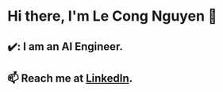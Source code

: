 # Hi there, I'm Le Cong Nguyen 👋  
## ✔️: I am an AI Engineer.  
## 📫 Reach me at [LinkedIn](https://www.linkedin.com/in/nguyen-le-cong-0b1731233/).
